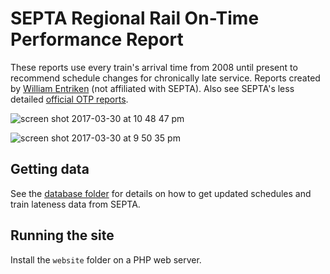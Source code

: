 # SEPTA Regional Rail On-Time Performance Report

These reports use every train's arrival time from 2008 until present to recommend schedule changes for chronically late service. Reports created by [William Entriken](http://phor.net/) (not affiliated with SEPTA). Also see SEPTA's less detailed [official OTP reports](http://www.septa.org/service/rail/otp.html).

![screen shot 2017-03-30 at 10 48 47 pm](https://cloud.githubusercontent.com/assets/382183/24534303/111515da-159b-11e7-96e7-30c6b614e613.png)

![screen shot 2017-03-30 at 9 50 35 pm](https://cloud.githubusercontent.com/assets/382183/24533035/f18e97de-1592-11e7-8d07-7d20d338bd82.png)

## Getting data

See the [database folder](https://github.com/fulldecent/septa-regionalrail-otp/tree/master/website/database) for details on how to get updated schedules and train lateness data from SEPTA.

## Running the site

Install the `website` folder on a PHP web server.

